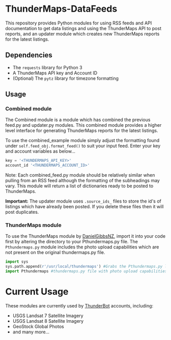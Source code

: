 ThunderMaps-DataFeeds
=====================
This repository provides Python modules for using RSS feeds and API documentation to get data listings and using the ThunderMaps API to post reports, and an updater module which creates new ThunderMaps reports for the latest listings.

Dependencies
------------

* The `requests` library for Python 3
* A ThunderMaps API key and Account ID
* (Optional) The `pytz` library for timezone formatting

Usage
-----

### Combined module

The Combined module is a module which has combined the previous feed.py and updater.py modules. This combined module provides a higher level interface for generating ThunderMaps reports for the latest listings. 

To use the combined_example module simply adjust the formatting found under `self.feed_obj.format_feed()` to suit your input feed. Enter your key and account variables as below...

```python
key = '<THUNDERMAPS_API_KEY>'
account_id '<THUNDERMAPS_ACCOUNT_ID>'
```

Note: Each combined_feed.py module should be relatively similar when pulling from an RSS feed although the formatting of the subheadings may vary. This module will return a list of dictionaries ready to be posted to ThunderMaps.

__Important:__ The updater module uses `.source_ids_` files to store the id's of listings which have already been posted. If you delete these files then it will post duplicates.

### ThunderMaps module

To use the ThunderMaps module by [DanielGibbsNZ](https://github.com/DanielGibbsNZ/thundermaps-trademe), import it into your code first by altering the directory to your Pthundermaps.py file. The `Pthundermaps.py` module includes the photo upload capabilities which are not present on the original thundermaps.py file. 

```python
import sys
sys.path.append(r'/usr/local/thundermaps') #Grabs the Pthundermaps.py location for import
import Pthundermaps #thundermaps.py file with photo upload capabilities
```


Current Usage
=============

These modules are currently used by [ThunderBot](http://www.thundermaps.com/users/1109) accounts, including:
* USGS Landsat 7 Satellite Imagery
* USGS Landsat 8 Satellite Imagery
* GeoStock Global Photos
* and many more...
